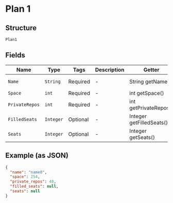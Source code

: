 
# Plan 1

## Structure

`Plan1`

## Fields

| Name | Type | Tags | Description | Getter | Setter |
|  --- | --- | --- | --- | --- | --- |
| `Name` | `String` | Required | - | String getName() | setName(String name) |
| `Space` | `int` | Required | - | int getSpace() | setSpace(int space) |
| `PrivateRepos` | `int` | Required | - | int getPrivateRepos() | setPrivateRepos(int privateRepos) |
| `FilledSeats` | `Integer` | Optional | - | Integer getFilledSeats() | setFilledSeats(Integer filledSeats) |
| `Seats` | `Integer` | Optional | - | Integer getSeats() | setSeats(Integer seats) |

## Example (as JSON)

```json
{
  "name": "name0",
  "space": 254,
  "private_repos": 48,
  "filled_seats": null,
  "seats": null
}
```

